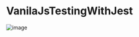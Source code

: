 # VanilaJsTestingWithJest

![image](https://user-images.githubusercontent.com/1843299/173051436-6ec67952-629d-4f3a-ac50-0c12ec81fc4e.png)

